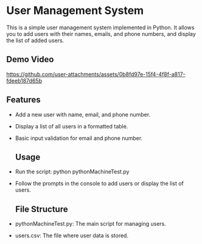 # User Management System

This is a simple user management system implemented in Python. It allows you to add users with their names, emails, and phone numbers, and display the list of added users.

## Demo Video

https://github.com/user-attachments/assets/0b8fd97e-15f4-4f8f-a817-fdeeb187d65b



## Features

- Add a new user with name, email, and phone number.
- Display a list of all users in a formatted table.
- Basic input validation for email and phone number.

  ## Usage
- Run the script: python pythonMachineTest.py
- Follow the prompts in the console to add users or display the list of users.

  ## File Structure
- pythonMachineTest.py: The main script for managing users.
- users.csv: The file where user data is stored.
